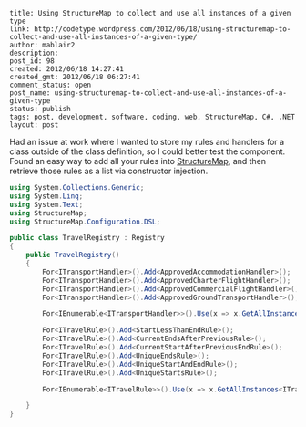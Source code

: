 ```
title: Using StructureMap to collect and use all instances of a given type
link: http://codetype.wordpress.com/2012/06/18/using-structuremap-to-collect-and-use-all-instances-of-a-given-type/
author: mablair2
description:
post_id: 98
created: 2012/06/18 14:27:41
created_gmt: 2012/06/18 06:27:41
comment_status: open
post_name: using-structuremap-to-collect-and-use-all-instances-of-a-given-type
status: publish
tags: post, development, software, coding, web, StructureMap, C#, .NET
layout: post
```

Had an issue at work where I wanted to store my rules and handlers for a class outside of the class definition, so I could better test the component. Found an easy way to add all your rules into [StructureMap](http://docs.structuremap.net/), and then retrieve those rules as a list via constructor injection.

``` cs
using System.Collections.Generic;
using System.Linq;
using System.Text;
using StructureMap;
using StructureMap.Configuration.DSL;

public class TravelRegistry : Registry
{
    public TravelRegistry()
    {
        For<ITransportHandler>().Add<ApprovedAccommodationHandler>();
        For<ITransportHandler>().Add<ApprovedCharterFlightHandler>();
        For<ITransportHandler>().Add<ApprovedCommercialFlightHandler>();
        For<ITransportHandler>().Add<ApprovedGroundTransportHandler>();

        For<IEnumerable<ITransportHandler>>().Use(x => x.GetAllInstances<ITransportHandler>());

        For<ITravelRule>().Add<StartLessThanEndRule>();
        For<ITravelRule>().Add<CurrentEndsAfterPreviousRule>();
        For<ITravelRule>().Add<CurrentStartAfterPreviousEndRule>();
        For<ITravelRule>().Add<UniqueEndsRule>();
        For<ITravelRule>().Add<UniqueStartAndEndRule>();
        For<ITravelRule>().Add<UniqueStartsRule>();

        For<IEnumerable<ITravelRule>>().Use(x => x.GetAllInstances<ITravelRule>());

    }
}
```

